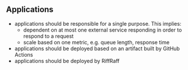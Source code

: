 Applications
------------

 * applications should be responsible for a single purpose. This implies:
   * dependent on at most one external service responding in order to respond to a request
   * scale based on one metric, e.g. queue length, response time
 * applications should be deployed based on an artifact built by GitHub Actions
 * applications should be deployed by RiffRaff
